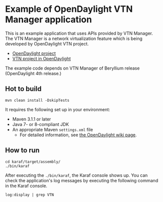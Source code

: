 Example of OpenDaylight VTN Manager application
===============================================

This is an example application that uses APIs provided by VTN Manager.
The VTN Manager is a network virtualization feature which is being developed by OpenDaylight VTN project.

 * [OpenDaylight project](https://opendaylight.org/)
 * [VTN project in OpenDaylight](https://wiki.opendaylight.org/view/VTN)

The example code depends on VTN Manager of Beryllium release (OpenDaylight 4th release.)

Hot to build
------------

    mvn clean install -DskipTests

It requires the following set up in your environment:

 * Maven 3.1.1 or later
 * Java 7- or 8-compliant JDK
 * An appropriate Maven `settings.xml` file
   * For detailed information, see [the OpenDaylight wiki page](https://wiki.opendaylight.org/view/GettingStarted:Development_Environment_Setup#Edit_your_.7E.2F.m2.2Fsettings.xml).

How to run
----------

    cd karaf/target/assembly/
    ./bin/karaf

After executing the `./bin/karaf`, the Karaf console shows up.
You can check the application's log messages by executing the following command in the Karaf console.

    log:display | grep VTN

